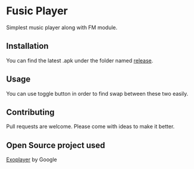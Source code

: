 # Fusic Player

Simplest music player along with FM module.

## Installation

You can find the latest .apk under the folder named [release](https://github.com/panki989/FusicPlayer/tree/master/app/release).

## Usage
You can use toggle button in order to find swap between these two easily.

## Contributing
Pull requests are welcome.
Please come with ideas to make it better.

## Open Source project used
[Exoplayer](https://github.com/google/ExoPlayer) by Google
